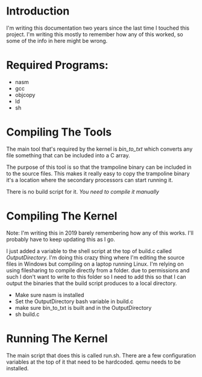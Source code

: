# Introduction
I'm writing this documentation two years since the last time I touched this project. I'm writing this mostly to remember how any of this worked, so some of the info in here might be wrong.

# Required Programs:

- nasm
- gcc
- objcopy
- ld
- sh

# Compiling The Tools

The main tool that's required by the kernel is *bin_to_txt* which converts any file something that can be included into a C array.

The purpose of this tool is so that the trampoline binary can be included in to the source files.
This makes it really easy to copy the trampoline binary it's a location where the secondary processors can start running it.

There is no build script for it. *You need to compile it manually*

# Compiling The Kernel
Note: I'm writing this in 2019 barely remembering how any of this works. I'll probably have to keep updating this
as I go.

I just added a variable to the shell script at the top of build.c called _*OutputDirectory*_.
I'm doing this crazy thing where I'm editing the source files in Windows but compiling on a laptop running Linux.
I'm relying on using filesharing to compile directly from a folder. due to permissions and such I don't want to write to this folder
so I need to add this so that I can output the binaries that the build script produces to a local directory.

- Make sure nasm is installed
- Set the OutputDirectory bash variable in build.c
- make sure bin_to_txt is built and in the OutputDirectory
- sh build.c

# Running The Kernel
The main script that does this is called run.sh.
There are a few configuration variables at the top of it that need to be hardcoded.
qemu needs to be installed.